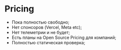 # Pricing

<style>
[data-slidev-no="31"],[data-slidev-no="32"] {
    ul {
        font-size: 2rem !important;

        code {
            font-size: 2rem !important;
        }
    }
}
</style>

<v-clicks>

- Пока полностью свободно;
- Нет спонсоров (Vercel, Meta etc);
- Нет телеметрии и не будет;
- Есть планы на Open Source Pricing для компаний;
- Полностью статическая проверка;

</v-clicks>

<Counter/>